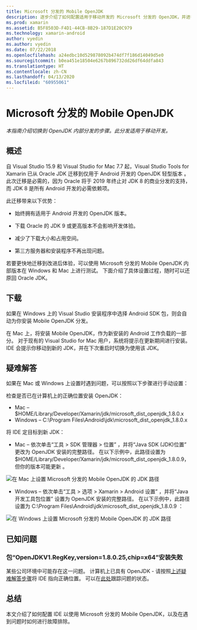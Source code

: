 ```yaml
---
title: Microsoft 分发的 Mobile OpenJDK
description: 逐步介绍了如何配置适用于移动开发的 Microsoft 分发的 OpenJDK，并进行疑难解答。
ms.prod: xamarin
ms.assetid: B5F8503D-F4D1-44CB-8B29-187D1E20C979
ms.technology: xamarin-android
author: vyedin
ms.author: vyedin
ms.date: 07/22/2018
ms.openlocfilehash: a24edbc10d529878092b474df7f186d14049d5e0
ms.sourcegitcommit: b0ea451e18504e6267b896732dd26df64ddfa843
ms.translationtype: HT
ms.contentlocale: zh-CN
ms.lasthandoff: 04/13/2020
ms.locfileid: "60955061"
---
```

# <a name="microsofts-mobile-openjdk-distribution"></a>Microsoft 分发的 Mobile OpenJDK

_本指南介绍切换到 OpenJDK 内部分发的步骤。此分发适用于移动开发。_

## <a name="overview"></a>概述

自 Visual Studio 15.9 和 Visual Studio for Mac 7.7 起，Visual Studio Tools for Xamarin 已从 Oracle JDK 迁移到仅用于 Android 开发的 OpenJDK 轻型版本  。 此次迁移是必需的，因为 Oracle 将于 2019 年终止对 JDK 8 的商业分发的支持，而 JDK 8 是所有 Android 开发的必需依赖项。

此迁移带来以下优势：

- 始终拥有适用于 Android 开发的 OpenJDK 版本。

- 下载 Oracle 的 JDK 9 或更高版本不会影响开发体验。

- 减少了下载大小和占用空间。

- 第三方服务器和安装程序不再出现问题。

若要更快地迁移到改进后体验，可以使用 Microsoft 分发的 Mobile OpenJDK 内部版本在 Windows 和 Mac 上进行测试。 下面介绍了具体设置过程，随时可以还原回 Oracle JDK。

## <a name="download"></a>下载

如果在 Windows 上的 Visual Studio 安装程序中选择 Android SDK 包，则会自动为你安装 Mobile OpenJDK 分发。

在 Mac 上，将安装 Mobile OpenJDK，作为新安装的 Android 工作负载的一部分。 对于现有的 Visual Studio for Mac 用户，系统将提示在更新期间进行安装。 IDE 会提示你移动到新的 JDK，并在下次重启时切换为使用该 JDK。

## <a name="troubleshooting"></a>疑难解答

如果在 Mac 或 Windows 上设置时遇到问题，可以按照以下步骤进行手动设置：

检查是否已在计算机上的正确位置安装 OpenJDK：

- Mac  &ndash; $HOME/Library/Developer/Xamarin/jdk/microsoft_dist_openjdk_1.8.0.x 
- Windows &ndash; C:\\Program Files\\Android\\jdk\\microsoft_dist_openjdk_1.8.0.x  

将 IDE 定目标到新 JDK：

- Mac  &ndash; 依次单击“工具 > SDK 管理器 > 位置”  ，并将“Java SDK (JDK)位置”  更改为 OpenJDK 安装的完整路径。 在以下示例中，此路径设置为 $HOME/Library/Developer/Xamarin/jdk/microsoft_dist_openjdk_1.8.0.9，但你的版本可能更新  。

![在 Mac 上设置 Microsoft 分发的 Mobile OpenJDK 的 JDK 路径](openjdk-images/vsm.png)

- Windows  &ndash; 依次单击“工具 > 选项 > Xamarin > Android 设置”  ，并将“Java 开发工具包位置”  设置为 OpenJDK 安装的完整路径。 在以下示例中，此路径设置为 C:\\Program Files\\Android\\jdk\\microsoft_dist_openjdk_1.8.0.9  ：

![在 Windows 上设置 Microsoft 分发的 Mobile OpenJDK 的 JDK 路径](openjdk-images/vs.png)

## <a name="known-issues"></a>已知问题

### <a name="package-openjdkv1regkeyversion18025chipx64-failed-to-install"></a>包“OpenJDKV1.RegKey,version=1.8.0.25,chip=x64”安装失败

某些公司环境中可能存在这一问题。 计算机上已具有 OpenJDK - 请按照[上述疑难解答步骤](#troubleshooting)将 IDE 指向正确位置。 可以在[此处](https://developercommunity.visualstudio.com/content/problem/382549/packageidopenjdkv1regkeypackageactioninstallreturn.html)跟踪问题的状态。

## <a name="summary"></a>总结

本文介绍了如何配置 IDE 以使用 Microsoft 分发的 Mobile OpenJDK，以及在遇到问题时如何进行故障排除。
